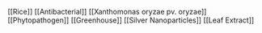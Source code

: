 [[Rice]]
[[Antibacterial]]
[[Xanthomonas oryzae pv. oryzae]]
[[Phytopathogen]]
[[Greenhouse]]
[[Silver Nanoparticles]]
[[Leaf Extract]]
